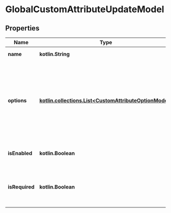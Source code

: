 
# GlobalCustomAttributeUpdateModel

## Properties
| Name | Type | Description | Notes |
| ------------ | ------------- | ------------- | ------------- |
| **name** | **kotlin.String** | Name of attribute |  |
| **options** | [**kotlin.collections.List&lt;CustomAttributeOptionModel&gt;**](CustomAttributeOptionModel.md) | Collection of attribute options      Available for attributes of type &#x60;options&#x60; and &#x60;multiple options&#x60; only |  [optional] |
| **isEnabled** | **kotlin.Boolean** | Indicates whether the attribute is available |  [optional] |
| **isRequired** | **kotlin.Boolean** | Indicates whether the attribute value is mandatory to specify |  [optional] |



